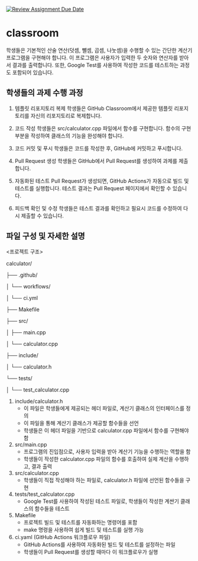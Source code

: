 [![Review Assignment Due Date](https://classroom.github.com/assets/deadline-readme-button-22041afd0340ce965d47ae6ef1cefeee28c7c493a6346c4f15d667ab976d596c.svg)](https://classroom.github.com/a/wqkmmdRC)
# classroom

학생들은 기본적인 산술 연산(덧셈, 뺄셈, 곱셈, 나눗셈)을 수행할 수 있는 간단한 계산기 프로그램을 구현해야 합니다. 
이 프로그램은 사용자가 입력한 두 숫자와 연산자를 받아서 결과를 출력합니다. 또한, Google Test를 사용하여 작성한 코드를 테스트하는 과정도 포함되어 있습니다.


## 학생들의 과제 수행 과정

1. 템플릿 리포지토리 복제
학생들은 GitHub Classroom에서 제공한 템플릿 리포지토리를 자신의 리포지토리로 복제합니다.

2. 코드 작성
학생들은 src/calculator.cpp 파일에서 함수를 구현합니다. 함수의 구현 부분을 작성하여 클래스의 기능을 완성해야 합니다.

3. 코드 커밋 및 푸시
학생들은 코드를 작성한 후, GitHub에 커밋하고 푸시합니다.

4. Pull Request 생성
학생들은 GitHub에서 Pull Request를 생성하여 과제를 제출합니다.

5. 자동화된 테스트
Pull Request가 생성되면, GitHub Actions가 자동으로 빌드 및 테스트를 실행합니다. 테스트 결과는 Pull Request 페이지에서 확인할 수 있습니다.

6. 피드백 확인 및 수정
학생들은 테스트 결과를 확인하고 필요시 코드를 수정하여 다시 제출할 수 있습니다.


## 파일 구성 및 자세한 설명

<프로젝트 구조>

calculator/ 

├── .github/

│   └── workflows/

│       └── ci.yml

├── Makefile

├── src/

│   ├── main.cpp

│   └── calculator.cpp

├── include/

│   └── calculator.h

└── tests/

│   └── test_calculator.cpp
    

1. include/calculator.h
   - 이 파일은 학생들에게 제공되는 헤더 파일로, 계산기 클래스의 인터페이스를 정의
   - 이 파일을 통해 계산기 클래스가 제공할 함수들을 선언
   - 학생들은 이 헤더 파일을 기반으로 calculator.cpp 파일에서 함수를 구현해야 함
2. src/main.cpp
   - 프로그램의 진입점으로, 사용자 입력을 받아 계산기 기능을 수행하는 역할을 함
   - 학생들이 작성한 calculator.cpp 파일의 함수를 호출하여 실제 계산을 수행하고, 결과 출력
3. src/calculator.cpp
   - 학생들이 직접 작성해야 하는 파일로, calculator.h 파일에 선언된 함수들을 구현
4. tests/test_calculator.cpp
   - Google Test를 사용하여 작성된 테스트 파일로, 학생들이 작성한 계싼기 클래스의 함수들을 테스트
5. Makefile
   - 프로젝트 빌드 및 테스트를 자동화하는 명령어를 포함
   - make 명령을 사용하여 쉽게 빌드 및 테스트를 실행 가능
6. ci.yaml (GitHub Actions 워크플로우 파일)
   - GitHub Actions를 사용하여 자동화된 빌드 및 테스트를 설정하는 파일
   - 학생들이 Pull Request를 생성할 때마다 이 워크플로우가 실행
